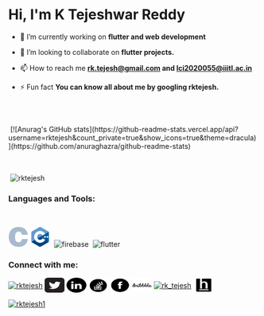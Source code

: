 <h1 align="left">Hi, I'm K Tejeshwar Reddy</h1>

- 🔭 I’m currently working on **flutter and web development**

- 👯 I’m looking to collaborate on **flutter projects.**

- 📫 How to reach me **rk.tejesh@gmail.com and lci2020055@iiitl.ac.in**

- ⚡ Fun fact **You can know all about me by googling rktejesh.**
<br>
<br>
<p>&nbsp;[![Anurag's GitHub stats](https://github-readme-stats.vercel.app/api?username=rktejesh&count_private=true&show_icons=true&theme=dracula)](https://github.com/anuraghazra/github-readme-stats)
</p>
<br>
<p>&nbsp;<img align="center" src="https://github-readme-streak-stats.herokuapp.com/?user=rktejesh&" alt="rktejesh" /></p>

<h3 align="left">Languages and Tools:</h3>
<br>
<p align="left"><img src="https://raw.githubusercontent.com/devicons/devicon/master/icons/c/c-original.svg" alt="c" width="40" height="40"/>&nbsp;<img src="https://raw.githubusercontent.com/devicons/devicon/master/icons/cplusplus/cplusplus-original.svg" alt="cplusplus" width="40" height="40"/>&nbsp; <img src="https://www.vectorlogo.zone/logos/firebase/firebase-icon.svg" alt="firebase" width="40" height="40"/>&nbsp; <img src="https://www.vectorlogo.zone/logos/flutterio/flutterio-icon.svg" alt="flutter" width="40" height="40"/> </p>

<h3 align="left">Connect with me:</h3>
<p align="left">
<a href="https://dev.to/rktejesh" target="blank"><img align="center" src="https://cdn.jsdelivr.net/npm/simple-icons@3.0.1/icons/dev-dot-to.svg" alt="rktejesh" height="30" width="40" /></a>
<a href="https://twitter.com/rktejesh1" target="blank"><img align="center" src="./353322.svg" alt="rktejesh1" height="30" width="40" /></a>
<a href="https://linkedin.com/in/rktejesh" target="blank"><img align="center" src="./linkedin_black_logo_icon_147114.svg" alt="rktejesh" height="30" width="40" /></a>
<a href="https://stackoverflow.com/users/14700514" target="blank"><img align="center" src="./iconfinder_stackoverflow_rounded_394191.svg" alt="rktejesh" height="30" width="40" /></a>
<a href="https://fb.com/rktejesh" target="blank"><img align="center" src="./iconfinder_facebook_circle_black_107153.svg" alt="rktejesh" height="30" width="40" /></a>
<a href="https://dribbble.com/rktejesh" target="blank"><img align="center" src="./iconfinder_BW_Dribbble_3_glyph_svg_5305156.svg" alt="rktejesh" height="30" width="40" /></a>
<a href="https://www.codechef.com/users/rk_tejesh" target="blank"><img align="center" src="https://cdn.jsdelivr.net/npm/simple-icons@3.1.0/icons/codechef.svg" alt="rk_tejesh" height="30" width="40" /></a>
<a href="https://www.hackerearth.com/@rktejesh" target="blank"><img align="center" src="./cib-hackerearth.svg" alt="rktejesh" height="30" width="40" /></a>
</p>

<p align="left"> <a href="https://twitter.com/rktejesh1" target="blank"><img src="https://img.shields.io/twitter/follow/rktejesh1?logo=twitter&style=for-the-badge" alt="rktejesh1" /></a> </p>
